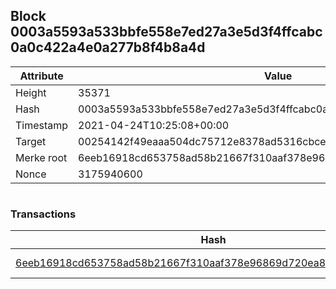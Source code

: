 ## Block 0003a5593a533bbfe558e7ed27a3e5d3f4ffcabc0a0c422a4e0a277b8f4b8a4d

Attribute | Value
--- | ---
Height | 35371
Hash | 0003a5593a533bbfe558e7ed27a3e5d3f4ffcabc0a0c422a4e0a277b8f4b8a4d
Timestamp | 2021-04-24T10:25:08+00:00
Target | 00254142f49eaaa504dc75712e8378ad5316cbcead634704b3734b6271167cc4
Merke root | 6eeb16918cd653758ad58b21667f310aaf378e96869d720ea8552c7c1928bd2f
Nonce | 3175940600

```

```

### Transactions

Hash | Amount
--- | ---
[6eeb16918cd653758ad58b21667f310aaf378e96869d720ea8552c7c1928bd2f](6eeb16918cd653758ad58b21667f310aaf378e96869d720ea8552c7c1928bd2f.md) | 10.00000000 SKEPTI 
